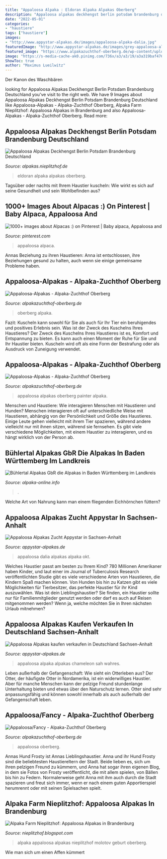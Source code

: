 ```yaml
---
title: "Appaloosa Alpaka : Eldoran Alpaka Alpakas Oberberg"
description: "Appaloosa alpakas deckhengst berlin potsdam brandenburg deutschland"
date: "2022-05-01"
categories:
- "haustiere"
tags: ["haustiere"]
images:
- "http://www.appystar-alpakas.de/images/appaloosa-alpaka-dalia.jpg"
featuredImage: "http://www.appystar-alpakas.de/images/grey-appaloosa-alpaka_1.jpg"
featured_image: "https://www.alpakazuchthof-oberberg.de/wp-content/uploads/2020/06/IMG_9614-rotated.jpg"
image: "https://s-media-cache-ak0.pinimg.com/736x/a3/a3/19/a3a319baf4768585efe4e50e28f06165.jpg"
ShowToc: true
author: "Maximus Lueilwitz"
---
```



Der Kanon des Waschbären

	

		
looking for Appaloosa Alpakas Deckhengst Berlin Potsdam Brandenburg Deutschland you've visit to the right web. We have 9 Images about Appaloosa Alpakas Deckhengst Berlin Potsdam Brandenburg Deutschland like Appaloosa-Alpakas - Alpaka-Zuchthof Oberberg, Alpaka Farm Nieplitzhof: Appaloosa Alpakas in Brandenburg and also Appaloosa-Alpakas - Alpaka-Zuchthof Oberberg. Read more:
		
    
## Appaloosa Alpakas Deckhengst Berlin Potsdam Brandenburg Deutschland

<img loading=lazy src="http://www.alpakas.nieplitzhof.de/hengste/Eldoran/images/alpaka-blog_425.jpg" onerror="this.onerror=null;this.src='https://tse2.mm.bing.net/th?id=OIP.sxUs0FfEdoGHXUepujERWAHaKe&amp;pid=15.1';" alt="Appaloosa Alpakas Deckhengst Berlin Potsdam Brandenburg Deutschland">

_Source: alpakas.nieplitzhof.de_

>eldoran alpaka alpakas oberberg. 

	

Tagsüber oder nachts mit Ihrem Haustier kuscheln: Wie wirkt es sich auf seine Gesundheit und sein Wohlbefinden aus?

    
## 1000+ Images About Alpacas :) On Pinterest | Baby Alpaca, Appaloosa And

<img loading=lazy src="https://s-media-cache-ak0.pinimg.com/736x/a3/a3/19/a3a319baf4768585efe4e50e28f06165.jpg" onerror="this.onerror=null;this.src='https://tse2.mm.bing.net/th?id=OIP.IGhvBzfNB4fJaC2f21FpvAHaHr&amp;pid=15.1';" alt="1000+ images about Alpacas :) on Pinterest | Baby alpaca, Appaloosa and">

_Source: pinterest.com_

>appaloosa alpaca. 

	

Annas Beziehung zu ihren Haustieren: Anna ist entschlossen, ihre Beziehungen gesund zu halten, auch wenn sie einige gemeinsame Probleme haben.

    
## Appaloosa-Alpakas - Alpaka-Zuchthof Oberberg

<img loading=lazy src="https://www.alpakazuchthof-oberberg.de/wp-content/uploads/2020/06/IMG_9614-rotated.jpg" onerror="this.onerror=null;this.src='https://tse3.mm.bing.net/th?id=OIP.-JhXPsDmo1uewwEH1WAcYwHaLH&amp;pid=15.1';" alt="Appaloosa-Alpakas - Alpaka-Zuchthof Oberberg">

_Source: alpakazuchthof-oberberg.de_

>oberberg alpaka. 

	

Fazit: Kuscheln kann sowohl für Sie als auch für Ihr Tier ein beruhigendes und positives Erlebnis sein.
Was ist der Zweck des Kuschelns Ihres Haustieres?
Der Zweck des Kuschelns Ihres Haustieres ist es, Komfort und Entspannung zu bieten. Es kann auch einen Moment der Ruhe für Sie und Ihr Haustier bieten. Kuscheln wird oft als eine Form der Bestrafung oder als Ausdruck von Zuneigung verwendet.

    
## Appaloosa-Alpakas - Alpaka-Zuchthof Oberberg

<img loading=lazy src="https://www.alpakazuchthof-oberberg.de/wp-content/uploads/2018/01/IMG_3335-e1514984305754.jpg" onerror="this.onerror=null;this.src='https://tse3.mm.bing.net/th?id=OIP.vkV30hfGxCdunBWWBaRQRwHaLH&amp;pid=15.1';" alt="Appaloosa-Alpakas - Alpaka-Zuchthof Oberberg">

_Source: alpakazuchthof-oberberg.de_

>appaloosa alpakas oberberg painter alpaka. 

	

Menschen und Haustiere: Wie interagieren Menschen mit Haustieren und Hunden?
Menschen interagieren oft auf unterschiedliche Weise mit Haustieren, abhängig von der Persönlichkeit und Größe des Haustieres. Einige Leute gehen vielleicht mit ihrem Tier spazieren, während andere vielleicht nur mit ihnen sitzen, während sie fernsehen. Es gibt viele verschiedene Möglichkeiten, mit einem Haustier zu interagieren, und es hängt wirklich von der Person ab.

    
## Bühlertal Alpakas GbR Die Alpakas In Baden Württemberg Im Landkreis

<img loading=lazy src="http://alpaka-online.info/.cm4all/uproc.php/0/imported/27.08.2019/IMG_3556.JPG?_=16cd2f0a510" onerror="this.onerror=null;this.src='https://tse4.mm.bing.net/th?id=OIP.TxC-utTvRTEK2bbGsA0B5wHaE8&amp;pid=15.1';" alt="Bühlertal Alpakas GbR die Alpakas in Baden Württemberg im Landkreis">

_Source: alpaka-online.info_

>. 

	

Welche Art von Nahrung kann man einem fliegenden Eichhörnchen füttern?

    
## Appaloosa Alpakas Zucht Appystar In Sachsen-Anhalt

<img loading=lazy src="http://www.appystar-alpakas.de/images/appaloosa-alpaka-dalia.jpg" onerror="this.onerror=null;this.src='https://tse1.mm.bing.net/th?id=OIP.fX3dHhgsbTsoiupMPZ_j_wHaHP&amp;pid=15.1';" alt="Appaloosa Alpakas Zucht Appystar in Sachsen-Anhalt">

_Source: appystar-alpakas.de_

>appaloosa dalia alpakas alpaka okt. 

	

Welches Haustier passt am besten zu Ihrem Kind?
780 Millionen Amerikaner haben Kinder, und laut einer im Journal of Tuberculosis Research veröffentlichten Studie gibt es viele verschiedene Arten von Haustieren, die Kindern Spaß machen können. Von Hunden bis hin zu Katzen gibt es viele Möglichkeiten für Tierbesitzer, das perfekte Haustier für ihr Kind auszuwählen. Was ist dein Lieblingshaustier? Sie finden, ein Haustier sollte nur für Familienmitglieder genutzt werden oder darf es auch auf Reisen mitgenommen werden? Wenn ja, welche möchten Sie in Ihren nächsten Urlaub mitnehmen?

    
## Appaloosa Alpakas Kaufen Verkaufen In Deutschland Sachsen-Anhalt

<img loading=lazy src="http://www.appystar-alpakas.de/images/grey-appaloosa-alpaka_1.jpg" onerror="this.onerror=null;this.src='https://tse3.mm.bing.net/th?id=OIP.BaA9odzQPQVtTsZx5093WAAAAA&amp;pid=15.1';" alt="Appaloosa Alpakas kaufen verkaufen in Deutschland Sachsen-Anhalt">

_Source: appystar-alpakas.de_

>appaloosa alpaka alpakas chameleon sah wahres. 

	

Leben außerhalb der Gefangenschaft: Wie sieht ein Otterleben aus?
Der Otter, der häufigste Otter in Nordamerika, ist ein widerwilliges Haustier. Aber für manche Menschen kann der pelzige Freund stundenlange Unterhaltung bieten und etwas über den Naturschutz lernen. Otter sind sehr anpassungsfähig und können sowohl innerhalb als auch außerhalb der Gefangenschaft leben.

    
## Appaloosa/Fancy - Alpaka-Zuchthof Oberberg

<img loading=lazy src="https://www.alpakazuchthof-oberberg.de/wp-content/uploads/2019/03/IMG_6361-e1551702879274.jpg" onerror="this.onerror=null;this.src='https://tse2.mm.bing.net/th?id=OIP.l_YnE97sIx1JY_N4qf5OFwHaHP&amp;pid=15.1';" alt="Appaloosa/Fancy - Alpaka-Zuchthof Oberberg">

_Source: alpakazuchthof-oberberg.de_

>appaloosa oberberg. 

	

Annas Hund Frosty ist Annas Lieblingshaustier.
Anna und ihr Hund Frosty sind die beliebtesten Haustiereltern der Stadt. Beide lieben es, sich um ihren pelzigen Freund zu kümmern, und Anna hat sogar ihren eigenen Blog, in dem sie Fotos von Frosty veröffentlicht, die mit allem spielen, von Bällen bis hin zu Federn. Normalerweise geht Anna mit ihm auch durch die Stadt spazieren und freut sich immer, wenn er nach einem guten Apportierspiel herumrennt oder mit seinen Spielsachen spielt.

    
## Alpaka Farm Nieplitzhof: Appaloosa Alpakas In Brandenburg

<img loading=lazy src="https://3.bp.blogspot.com/--BhDKJSgevY/WQY8YobadtI/AAAAAAAANEk/KfZME81I0sYjKDJDitjdmw6EvE-Ka43IgCLcB/s1600/alpaka_102.jpg" onerror="this.onerror=null;this.src='https://tse2.mm.bing.net/th?id=OIP.McUootCkb0EFGs1XF8Mw4gHaH1&amp;pid=15.1';" alt="Alpaka Farm Nieplitzhof: Appaloosa Alpakas in Brandenburg">

_Source: nieplitzhof.blogspot.com_

>alpaka appaloosa alpakas nieplitzhof molotov geburt oberberg. 

	

Wie man sich um einen Affen kümmert

